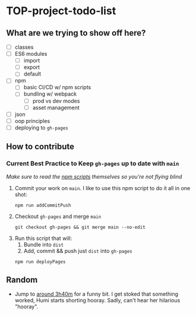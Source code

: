 # TOP-project-todo-list

## What are we trying to show off here?

- [ ] classes
- [ ] ES6 modules
  - [ ] import
  - [ ] export
  - [ ] default
- [ ] npm
  - [ ] basic CI/CD w/ npm scripts
  - [ ] bundling w/ webpack
    - [ ] prod vs dev modes
    - [ ] asset management
- [ ] json
- [ ] oop principles
- [ ] deploying to `gh-pages`

## How to contribute

### Current Best Practice to Keep `gh-pages` up to date with `main`

_Make sure to read the [npm scripts](https://github.com/SupraSensum/TOP-project-restaurant-menu/blob/main/package.json) themselves so you're not flying blind_

1. Commit your work on `main`. I like to use this npm script to do it all in one shot:
    ```
    npm run addCommitPush
    ```
1. Checkout `gh-pages` and merge `main`
    ```
    git checkout gh-pages && git merge main --no-edit
    ```
1. Run this script that will:
    1. Bundle into `dist`
    1. Add, commit && push just `dist` into `gh-pages`
    ```
    npm run deployPages
    ```

## Random
- Jump to [around 3h40m](https://youtube.com/live/MtU0hqes5do?feature=share) for a funny bit. I get stoked that something worked, Humi starts shorting hooray. Sadly, can't hear her hilarious "hooray".
